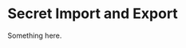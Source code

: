 [title]: # (Secret Import and Export)
[tags]: # (XXX)
[priority]: # (4124)
# Secret Import and Export
Something here.
